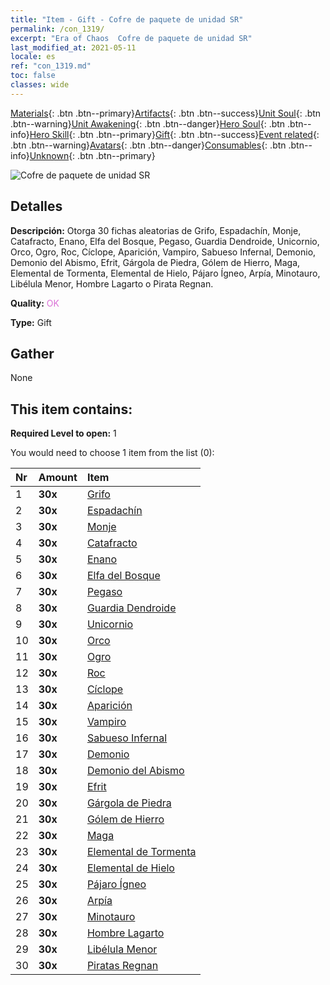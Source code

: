 ```yaml
---
title: "Item - Gift - Cofre de paquete de unidad SR"
permalink: /con_1319/
excerpt: "Era of Chaos  Cofre de paquete de unidad SR"
last_modified_at: 2021-05-11
locale: es
ref: "con_1319.md"
toc: false
classes: wide
---
```

 [Materials](/ItemsES/){: .btn .btn--primary}[Artifacts](/ItemsES/Artifacts/){: .btn .btn--success}[Unit Soul](/ItemsES/UnitSoul/){: .btn .btn--warning}[Unit Awakening](/ItemsES/UnitAwakening/){: .btn .btn--danger}[Hero Soul](/ItemsES/HeroSoul/){: .btn .btn--info}[Hero Skill](/ItemsES/HeroSkill/){: .btn .btn--primary}[Gift](/ItemsES/Gift/){: .btn .btn--success}[Event related](/ItemsES/Events/){: .btn .btn--warning}[Avatars](/ItemsES/Avatars/){: .btn .btn--danger}[Consumables](/ItemsES/Consumables/){: .btn .btn--info}[Unknown](/ItemsES/Unknown/){: .btn .btn--primary}

 ![Cofre de paquete de unidad SR](/images/t/i_907035.png)

## Detalles
 **Descripción:** Otorga 30 fichas aleatorias de Grifo, Espadachín, Monje, Catafracto, Enano, Elfa del Bosque, Pegaso, Guardia Dendroide, Unicornio, Orco, Ogro, Roc, Cíclope, Aparición, Vampiro, Sabueso Infernal, Demonio, Demonio del Abismo, Efrit, Gárgola de Piedra, Gólem de Hierro, Maga, Elemental de Tormenta, Elemental de Hielo, Pájaro Ígneo, Arpía, Minotauro, Libélula Menor, Hombre Lagarto o Pirata Regnan.

 **Quality:** <span style="color: #DA70D6">OK</span>

 **Type:** Gift

## Gather

  None

## This item contains:

 **Required Level to open:** 1

 You would need to choose 1 item from the list (0):

  | Nr | Amount |     Item    |
  |:---|:-------|:------------|
  | 1 |  **30x** | [Grifo](/ItemsES/unt_192/) |  | 
  | 2 |  **30x** | [Espadachín](/ItemsES/unt_193/) |  | 
  | 3 |  **30x** | [Monje](/ItemsES/unt_194/) |  | 
  | 4 |  **30x** | [Catafracto](/ItemsES/unt_195/) |  | 
  | 5 |  **30x** | [Enano](/ItemsES/unt_200/) |  | 
  | 6 |  **30x** | [Elfa del Bosque](/ItemsES/unt_201/) |  | 
  | 7 |  **30x** | [Pegaso](/ItemsES/unt_202/) |  | 
  | 8 |  **30x** | [Guardia Dendroide](/ItemsES/unt_203/) |  | 
  | 9 |  **30x** | [Unicornio](/ItemsES/unt_204/) |  | 
  | 10 |  **30x** | [Orco](/ItemsES/unt_219/) |  | 
  | 11 |  **30x** | [Ogro](/ItemsES/unt_220/) |  | 
  | 12 |  **30x** | [Roc](/ItemsES/unt_221/) |  | 
  | 13 |  **30x** | [Cíclope](/ItemsES/unt_222/) |  | 
  | 14 |  **30x** | [Aparición](/ItemsES/unt_210/) |  | 
  | 15 |  **30x** | [Vampiro](/ItemsES/unt_211/) |  | 
  | 16 |  **30x** | [Sabueso Infernal](/ItemsES/unt_228/) |  | 
  | 17 |  **30x** | [Demonio](/ItemsES/unt_229/) |  | 
  | 18 |  **30x** | [Demonio del Abismo](/ItemsES/unt_230/) |  | 
  | 19 |  **30x** | [Efrit](/ItemsES/unt_231/) |  | 
  | 20 |  **30x** | [Gárgola de Piedra](/ItemsES/unt_236/) |  | 
  | 21 |  **30x** | [Gólem de Hierro](/ItemsES/unt_237/) |  | 
  | 22 |  **30x** | [Maga](/ItemsES/unt_238/) |  | 
  | 23 |  **30x** | [Elemental de Tormenta](/ItemsES/unt_263/) |  | 
  | 24 |  **30x** | [Elemental de Hielo](/ItemsES/unt_264/) |  | 
  | 25 |  **30x** | [Pájaro Ígneo](/ItemsES/unt_268/) |  | 
  | 26 |  **30x** | [Arpía](/ItemsES/unt_245/) |  | 
  | 27 |  **30x** | [Minotauro](/ItemsES/unt_248/) |  | 
  | 28 |  **30x** | [Hombre Lagarto](/ItemsES/unt_254/) |  | 
  | 29 |  **30x** | [Libélula Menor](/ItemsES/unt_255/) |  | 
  | 30 |  **30x** | [Piratas Regnan](/ItemsES/unt_273/) |  | 
